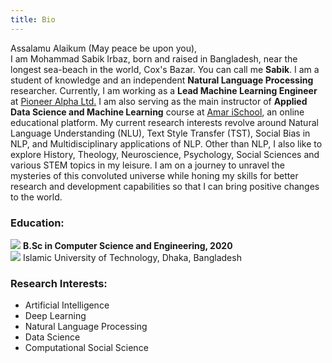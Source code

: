 ```yaml
---
title: Bio
---
```

Assalamu Alaikum (May peace be upon you), <br/>
I am Mohammad Sabik Irbaz, born and raised in Bangladesh, near the longest sea-beach in the world, Cox's Bazar. You can call me **Sabik**. I am a student of knowledge and an independent **Natural Language Processing** researcher. Currently, I am working as a **Lead Machine Learning Engineer** at [Pioneer Alpha Ltd.](https://pioneeralpha.com/) I am also serving as the main instructor of **Applied Data Science and Machine Learning** course at [Amar iSchool](https://amarischool.com/), an online educational platform. My current research interests revolve around Natural Language Understanding (NLU), Text Style Transfer (TST), Social Bias in NLP, and Multidisciplinary applications of NLP. Other than NLP, I also like to explore History, Theology, Neuroscience, Psychology, Social Sciences and various STEM topics in my leisure. I am on a journey to unravel the mysteries of this convoluted universe while honing my skills for better research and development capabilities so that I can bring positive changes to the world.

### Education:
<span class="icon"> <img src="https://img.icons8.com/office/30/000000/graduation-cap.png"/> </span> **B.Sc in Computer Science and Engineering, 2020** <br/> 
<span class="icon"> <img src="https://img.icons8.com/windows/32/000000/dot-logo.png"/> </span>Islamic University of Technology, Dhaka, Bangladesh

### Research Interests:
- Artificial Intelligence
- Deep Learning 
- Natural Language Processing 
- Data Science
- Computational Social Science

<!-- ### Table

<table border = "0">
    <tr>
        <td>
            <b style="font-size:30px"> Niece </b>
        </td>
        <td>
            <b style="font-size:30px"> Nephew </b>
        </td>
    </tr>
    <tr>
        <td>
            <b style="font-size:30px"> Niece </b>
        </td>
        <td>
            <b style="font-size:30px"> Nephew </b>
        </td>
    </tr>
</table> -->





